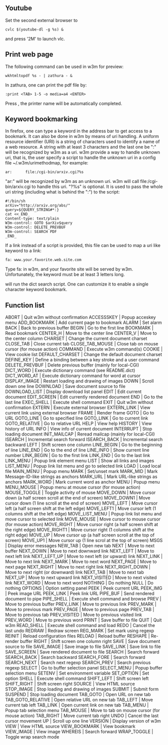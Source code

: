 Youtube
-------
Set the second external browser to

    cvlc $(youtube-dl -g %s) &

and press '2M' to launch vlc.

Print web page
--------------
The following command can be used in w3m for preview:

    wkhtmltopdf %s - | zathura - &

In zathura, one can print the pdf file by:

    :print <TAB> 1-5 -o media=a4 <ENTER>

Press <TAB>, the printer name will be automatically completed.

Keyword bookmarking
-------------------
In firefox, one can type a keyword in the address bar to get access to a
bookmark. It can also be done in w3m by means of uri handling. A uniform
resource identifier (URI) is a string of characters used to identify a name of
a web resource. A string with at least 3 characters and the last one be ":"
will be recognized by w3m as a uri. w3m provide a way to handle unknown uri,
that is, the user specify a script to handle the unknown uri in a config file
~/.w3m/urimethodmap, for example:

    ar:      file:/cgi-bin/arxiv.cgi?%s

"ar:" will be recognized by w3m as an unknown uri. w3m will call
file:/cgi-bin/arxiv.cgi to handle this uri. "?%s" is optional. It is used to
pass the whole uri string (including what is behind the ":") to the script:

    #!/bin/sh
    arXiv="http://arxiv.org/abs/"
    query=${QUERY_STRING#*:}
    cat <<_END_
    Content-type: text/plain
    W3m-control: GOTO $arXiv$query
    W3m-control: DELETE_PREVBUF
    W3m-control: SEARCH PDF
    _END_

If a link instead of a script is provided, this file can be used to map a uri
like keyword to a link:

    fa: www.your.favorite.web.site.com

Type <C-U>fa:<ENTER> in w3m, and your favorite site will be served by w3m.
Unfortunately, the keyword must be at least 3 letters long.

<C-W> will run the dict search script. One can customize it to enable a single
character keyword bookmark.

Function list
-------------
ABORT             | Quit w3m without confirmation
ACCESSSKEY        | Popup acceskey menu
ADD_BOOKMARK      | Add current page to bookmark
ALARM             | Set alarm
BACK              | Back to previous buffer
BEGIN             | Go to the first line
BOOKMARK          | Read bookmark
CENTER_H          | Move to the center line
CENTER_V          | Move to the center column
CHARSET           | Change the current document charset
CLOSE_TAB         | Close current tab
CLOSE_TAB_MOUSE   | Close tab on mouse cursor (for mouse action)
COMMAND           | Execute w3m command(s)
COOKIE            | View cookie list
DEFAULT_CHARSET   | Change the default document charset
DEFINE_KEY        | Define a binding between a key stroke and a user command
DELETE_PREVBUF    | Delete previous buffer (mainly for local-CGI)
DICT_WORD         | Execute dictionary command (see README.dict)
DICT_WORD_AT      | Execute dictionary command for word at cursor
DISPLAY_IMAGE     | Restart loading and drawing of images
DOWN              | Scroll down one line
DOWNLOAD          | Save document source to file
DOWNLOAD_LIST     | Display download list panel
EDIT              | Edit current document
EDIT_SCREEN       | Edit currently rendered document
END               | Go to the last line
EXEC_SHELL        | Execute shell command
EXIT              | Quit w3m without confirmation
EXTERN            | Execute external browser
EXTERN_LINK       | View current link using external browser
FRAME             | Render frame
GOTO              | Go to URL
GOTO_LINE         | Go to specified line
GOTO_LINK         | Go to current link
GOTO_RELATIVE     | Go to relative URL
HELP              | View help
HISTORY           | View history of URL
INFO              | View info of current document
INTERRUPT         | Stop loading document
INIT_MAILCAP      | Reread mailcap (mainly for local-CGI)
ISEARCH           | Incremental search forward
ISEARCH_BACK      | Incremental search backward
LEFT              | Shift screen one column
LINE_BEGIN        | Go to the beginning of line
LINE_END          | Go to the end of line
LINE_INFO         | Show current line number
LINK_BEGIN        | Go to the first link
LINK_END          | Go to the last link
LINK_MENU         | Popup link element menu
LIST              | Show all links and images
LIST_MENU         | Popup link list menu and go to selected link
LOAD              | Load local file
MAIN_MENU         | Popup menu
MARK              | Set/unset mark
MARK_MID          | Mark Message-ID-like strings as anchors
MARK_URL          | Mark URL-like strings as anchors
MARK_WORD         | Mark current word as anchor
MENU              | Popup menu
MENU_MOUSE        | Popup menu at mouse cursor (for mouse action)
MOUSE_TOGGLE      | Toggle activity of mouse
MOVE_DOWN         | Move cursor down (a half screen scroll at the end of screen)
MOVE_DOWN1        | Move cursor down (1 line scroll at the end of screen)
MOVE_LEFT         | Move cursor left (a half screen shift at the left edge)
MOVE_LEFT1        | Move cursor left (1 columns shift at the left edge)
MOVE_LIST_MENU    | Popup link list menu and move cursor to selected link
MOVE_MOUSE        | Move cursor to mouse cursor (for mouse action)
MOVE_RIGHT        | Move cursor right (a half screen shift at the right edge)
MOVE_RIGHT1       | Move cursor right (1 columns shift at the right edge)
MOVE_UP           | Move cursor up (a half screen scroll at the top of screen)
MOVE_UP1          | Move cursor up (1 line scrol at the top of screen)
MSGS              | Display error messages
NEW_TAB           | Open new tab
NEXT              | Move to next buffer
NEXT_DOWN         | Move to next downward link
NEXT_LEFT         | Move to next left link
NEXT_LEFT_UP      | Move to next left (or upward) link
NEXT_LINK         | Move to next link
NEXT_MARK         | Move to next word
NEXT_PAGE         | Move to next page
NEXT_RIGHT        | Move to next right link
NEXT_RIGHT_DOWN   | Move to next right (or downward) link
NEXT_TAB          | Move to next tab
NEXT_UP           | Move to next upward link
NEXT_VISITED      | Move to next visited link
NEXT_WORD         | Move to next word
NOTHING           | Do nothing
NULL              | Do nothing
OPTIONS           | Option setting panel
PEEK              | Peek current URL
PEEK_IMG          | Peek image URL
PEEK_LINK         | Peek link URL
PIPE_BUF          | Send rendered document to pipe
PIPE_SHELL        | Execute shell command and browse
PREV              | Move to previous buffer
PREV_LINK         | Move to previous link
PREV_MARK         | Move to previous mark
PREV_PAGE         | Move to previous page
PREV_TAB          | Move to previous tab
PREV_VISITED      | Move to previous visited link
PREV_WORD         | Move to previous word
PRINT             | Save buffer to file
QUIT              | Quit w3m
READ_SHELL        | Execute shell command and load
REDO              | Cancel the last undo
REDRAW            | Redraw screen
REG_MARK          | Set mark using regexp
REINIT            | Reload configuration files
RELOAD            | Reload buffer
RESHAPE           | Re-render buffer
RIGHT             | Shift screen one column right
SAVE              | Save document source to file
SAVE_IMAGE        | Save image to file
SAVE_LINK         | Save link to file
SAVE_SCREEN       | Save rendered document to file
SEARCH            | Search forward
SEARCH_BACK       | Search backward
SEARCH_FORE       | Search forward
SEARCH_NEXT       | Search next regexp
SEARCH_PREV       | Search previous regexp
SELECT            | Go to buffer selection panel
SELECT_MENU       | Popup buffer selection menu
SETENV            | Set environment variable
SET_OPTION        | Set option
SHELL             | Execute shell command
SHIFT_LEFT        | Shift screen left
SHIFT_RIGHT       | Shift screen right
SOURCE            | View HTML source
STOP_IMAGE        | Stop loading and drawing of images
SUBMIT            | Submit form
SUSPEND           | Stop loading document
TAB_GOTO          | Open URL on new tab
TAB_GOTO_RELATIVE | Open relative URL on new tab
TAB_LEFT          | Move current tab left
TAB_LINK          | Open current link on new tab
TAB_MENU          | Popup tab selection menu
TAB_MOUSE         | Move to tab on mouse cursor (for mouse action)
TAB_RIGHT         | Move current tab right
UNDO              | Cancel the last cursor movement
UP                | Scroll up one line
VERSION           | Display version of w3m
VIEW              | View HTML source
VIEW_BOOKMARK     | View bookmark
VIEW_IMAGE        | View image
WHEREIS           | Search forward
WRAP_TOGGLE       | Toggle wrap search mode
